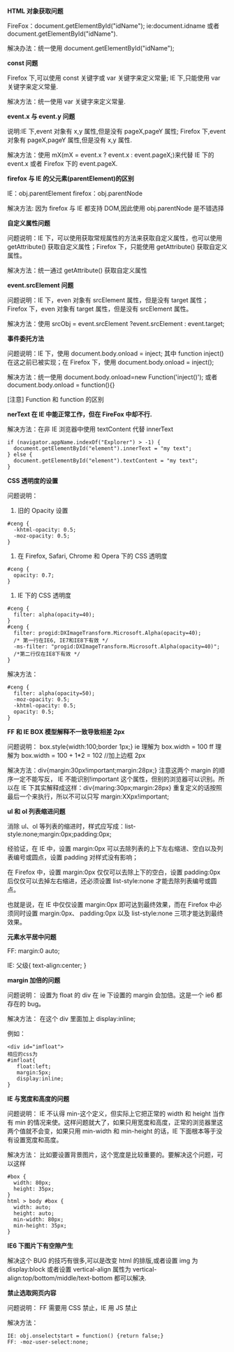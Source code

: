  **HTML 对象获取问题**

FireFox：document.getElementById("idName"); ie:document.idname 或者 document.getElementById("idName").

解决办法：统一使用 document.getElementById("idName");





**const 问题**

Firefox 下,可以使用 const 关键字或 var 关键字来定义常量; IE 下,只能使用 var 关键字来定义常量.

解决方法：统一使用 var 关键字来定义常量.





**event.x 与 event.y 问题**

说明:IE 下,event 对象有 x,y 属性,但是没有 pageX,pageY 属性; Firefox 下,event 对象有 pageX,pageY 属性,但是没有 x,y 属性.

解决方法：使用 mX(mX = event.x ? event.x : event.pageX;)来代替 IE 下的 event.x 或者 Firefox 下的 event.pageX.





**firefox 与 IE 的父元素(parentElement)的区别**

IE：obj.parentElement firefox：obj.parentNode

解决方法: 因为 firefox 与 IE 都支持 DOM,因此使用 obj.parentNode 是不错选择







**自定义属性问题**

问题说明：IE 下，可以使用获取常规属性的方法来获取自定义属性，也可以使用 getAttribute() 获取自定义属性；Firefox 下，只能使用 getAttribute() 获取自定义属性。

解决方法：统一通过 getAttribute() 获取自定义属性





**event.srcElement 问题**

问题说明：IE 下，even 对象有 srcElement 属性，但是没有 target 属性；Firefox 下，even 对象有 target 属性，但是没有 srcElement 属性。

解决方法：使用 srcObj = event.srcElement ?event.srcElement : event.target;







**事件委托方法**

问题说明：IE 下，使用 document.body.onload = inject; 其中 function inject()在这之前已被实现；在 Firefox 下，使用 document.body.onload = inject();

解决方法：统一使用 document.body.onload=new Function('inject()'); 或者 document.body.onload = function(){}

[注意] Function 和 function 的区别





**nerText 在 IE 中能正常工作，但在 FireFox 中却不行.**

解决方法：在非 IE 浏览器中使用 textContent 代替 innerText

```
if (navigator.appName.indexOf("Explorer") > -1) {
  document.getElementById("element").innerText = "my text";
} else {
  document.getElementById("element").textContent = "my text";
}
```





**CSS 透明度的设置**

问题说明：

1. 旧的 Opacity 设置

```
#ceng {
  -khtml-opacity: 0.5;
  -moz-opacity: 0.5;
}
```

1. 在 Firefox, Safari, Chrome 和 Opera 下的 CSS 透明度

```
#ceng {
  opacity: 0.7;
}
```

1. IE 下的 CSS 透明度

```
#ceng {
  filter: alpha(opacity=40);
}
#ceng {
  filter: progid:DXImageTransform.Microsoft.Alpha(opacity=40);
  /* 第一行在IE6, IE7和IE8下有效 */
  -ms-filter: "progid:DXImageTransform.Microsoft.Alpha(opacity=40)";
  /*第二行仅在IE8下有效 */
}
```

解决方法：

```
#ceng {
  filter: alpha(opacity=50);
  -moz-opacity: 0.5;
  -khtml-opacity: 0.5;
  opacity: 0.5;
}
```





**FF 和 IE BOX 模型解释不一致导致相差 2px**

问题说明： box.style{width:100;border 1px;} ie 理解为 box.width = 100 ff 理解为 box.width = 100 + 1*2 = 102 //加上边框 2px

解决方法：div{margin:30px!important;margin:28px;} 注意这两个 margin 的顺序一定不能写反， IE 不能识别!important 这个属性，但别的浏览器可以识别。所以在 IE 下其实解释成这样：div{maring:30px;margin:28px} 重复定义的话按照最后一个来执行，所以不可以只写 margin:XXpx!important;





 **ul 和 ol 列表缩进问题**

消除 ul、ol 等列表的缩进时，样式应写成：list-style:none;margin:0px;padding:0px;

经验证，在 IE 中，设置 margin:0px 可以去除列表的上下左右缩进、空白以及列表编号或圆点，设置 padding 对样式没有影响；

在 Firefox 中，设置 margin:0px 仅仅可以去除上下的空白，设置 padding:0px 后仅仅可以去掉左右缩进，还必须设置 list-style:none 才能去除列表编号或圆点。

也就是说，在 IE 中仅仅设置 margin:0px 即可达到最终效果，而在 Firefox 中必须同时设置 margin:0px、 padding:0px 以及 list-style:none 三项才能达到最终效果。





**元素水平居中问题**

FF: margin:0 auto;

IE: 父级{ text-align:center; }





**margin 加倍的问题**

问题说明： 设置为 float 的 div 在 ie 下设置的 margin 会加倍。这是一个 ie6 都存在的 bug。

解决方法： 在这个 div 里面加上 display:inline;

例如：

```
<div id="imfloat">
相应的css为
#imfloat{
   float:left;
   margin:5px;
   display:inline;
}
```







**IE 与宽度和高度的问题**

问题说明： IE 不认得 min-这个定义，但实际上它把正常的 width 和 height 当作有 min 的情况来使。这样问题就大了，如果只用宽度和高度，正常的浏览器里这两个值就不会变，如果只用 min-width 和 min-height 的话，IE 下面根本等于没有设置宽度和高度。

解决方法： 比如要设置背景图片，这个宽度是比较重要的。要解决这个问题，可以这样

```
#box {
  width: 80px;
  height: 35px;
}
html > body #box {
  width: auto;
  height: auto;
  min-width: 80px;
  min-height: 35px;
}
```







**IE6 下图片下有空隙产生**

解决这个 BUG 的技巧有很多,可以是改变 html 的排版,或者设置 img 为 display:block 或者设置 vertical-align 属性为 vertical-align:top/bottom/middle/text-bottom 都可以解决.







**禁止选取网页内容**

问题说明： FF 需要用 CSS 禁止，IE 用 JS 禁止

解决方法：

```
IE: obj.onselectstart = function() {return false;}
FF: -moz-user-select:none;
```

















